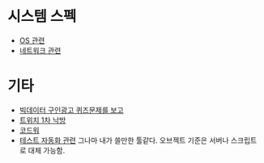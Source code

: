 # 시스템 스펙
 - [OS 관련](https://github.com/sipubot/WIKI/blob/master/ETC/OSSYSTEM.md)
 - [네트워크 관련](https://github.com/sipubot/WIKI/blob/master/ETC/NETWORKSYSTEM.md)
# 기타
 - [빅데이터 구인광고 퀴즈문제를 보고](https://github.com/sipubot/WIKI/blob/master/ETC/(BIG)DATA-interviewQuestion.md)
 - [트위치 1차 낙방](https://github.com/sipubot/WIKI/blob/master/ETC/%ED%8A%B8%EC%9C%84%EC%B9%98Quiz%ED%9B%84%EA%B8%B0.md)
 - [코드워](https://github.com/sipubot/WIKI/blob/master/ETC/%EC%BD%94%EB%93%9C%EC%9B%8C2%EB%8B%AC%EC%B0%A8.md)
 - [테스트 자동화 관련](http://www.sikuli.org/) 그나마 내가 쓸만한 툴같다. 오브젝트 기준은 서버나 스크립트로 대체 가능함.
